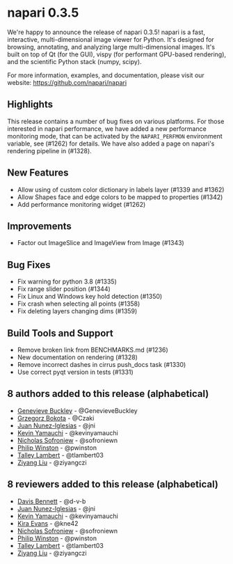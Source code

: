 # napari 0.3.5

We're happy to announce the release of napari 0.3.5!
napari is a fast, interactive, multi-dimensional image viewer for Python.
It's designed for browsing, annotating, and analyzing large multi-dimensional
images. It's built on top of Qt (for the GUI), vispy (for performant GPU-based
rendering), and the scientific Python stack (numpy, scipy).


For more information, examples, and documentation, please visit our website:
https://github.com/napari/napari

## Highlights
This release contains a number of bug fixes on various platforms. For those
interested in napari performance, we have added a new performance monitoring
mode, that can be activated by the `NAPARI_PERFMON` environment variable, see
(#1262) for details. We have also added a page on napari's rendering pipeline
in (#1328).


## New Features
- Allow using of custom color dictionary in labels layer (#1339 and #1362)
- Allow Shapes face and edge colors to be mapped to properties (#1342)
- Add performance monitoring widget (#1262)


## Improvements
- Factor out ImageSlice and ImageView from Image (#1343)


## Bug Fixes
- Fix warning for python 3.8 (#1335)
- Fix range slider position (#1344)
- Fix Linux and Windows key hold detection (#1350)
- Fix crash when selecting all points (#1358)
- Fix deleting layers changing dims (#1359)


## Build Tools and Support
- Remove broken link from BENCHMARKS.md (#1236)
- New documentation on rendering (#1328)
- Remove incorrect dashes in cirrus push_docs task (#1330)
- Use correct pyqt version in tests (#1331)


## 8 authors added to this release (alphabetical)

- [Genevieve Buckley](https://github.com/napari/napari/commits?author=GenevieveBuckley) - @GenevieveBuckley
- [Grzegorz Bokota](https://github.com/napari/napari/commits?author=Czaki) - @Czaki
- [Juan Nunez-Iglesias](https://github.com/napari/napari/commits?author=jni) - @jni
- [Kevin Yamauchi](https://github.com/napari/napari/commits?author=kevinyamauchi) - @kevinyamauchi
- [Nicholas Sofroniew](https://github.com/napari/napari/commits?author=sofroniewn) - @sofroniewn
- [Philip Winston](https://github.com/napari/napari/commits?author=pwinston) - @pwinston
- [Talley Lambert](https://github.com/napari/napari/commits?author=tlambert03) - @tlambert03
- [Ziyang Liu](https://github.com/napari/napari/commits?author=ziyangczi) - @ziyangczi


## 8 reviewers added to this release (alphabetical)

- [Davis Bennett](https://github.com/napari/napari/commits?author=d-v-b) - @d-v-b
- [Juan Nunez-Iglesias](https://github.com/napari/napari/commits?author=jni) - @jni
- [Kevin Yamauchi](https://github.com/napari/napari/commits?author=kevinyamauchi) - @kevinyamauchi
- [Kira Evans](https://github.com/napari/napari/commits?author=kne42) - @kne42
- [Nicholas Sofroniew](https://github.com/napari/napari/commits?author=sofroniewn) - @sofroniewn
- [Philip Winston](https://github.com/napari/napari/commits?author=pwinston) - @pwinston
- [Talley Lambert](https://github.com/napari/napari/commits?author=tlambert03) - @tlambert03
- [Ziyang Liu](https://github.com/napari/napari/commits?author=ziyangczi) - @ziyangczi
